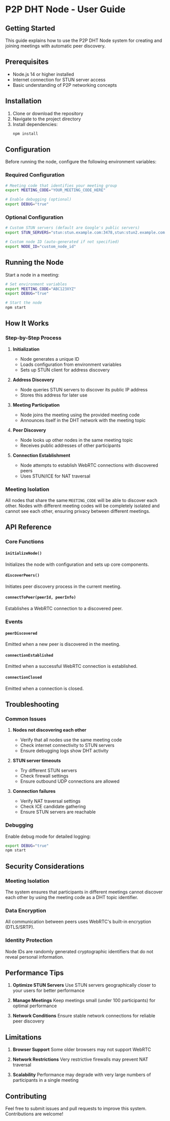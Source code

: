 # P2P DHT Node - User Guide

## Getting Started

This guide explains how to use the P2P DHT Node system for creating and joining meetings with automatic peer discovery.

## Prerequisites

- Node.js 14 or higher installed
- Internet connection for STUN server access
- Basic understanding of P2P networking concepts

## Installation

1. Clone or download the repository
2. Navigate to the project directory
3. Install dependencies:
   ```bash
   npm install
   ```

## Configuration

Before running the node, configure the following environment variables:

### Required Configuration

```bash
# Meeting code that identifies your meeting group
export MEETING_CODE="YOUR_MEETING_CODE_HERE"

# Enable debugging (optional)
export DEBUG="true"
```

### Optional Configuration

```bash
# Custom STUN servers (default are Google's public servers)
export STUN_SERVERS="stun:stun.example.com:3478,stun:stun2.example.com:3478"

# Custom node ID (auto-generated if not specified)
export NODE_ID="custom_node_id"
```

## Running the Node

Start a node in a meeting:

```bash
# Set environment variables
export MEETING_CODE="ABC123XYZ"
export DEBUG="true"

# Start the node
npm start
```

## How It Works

### Step-by-Step Process

1. **Initialization**
   - Node generates a unique ID
   - Loads configuration from environment variables
   - Sets up STUN client for address discovery

2. **Address Discovery**
   - Node queries STUN servers to discover its public IP address
   - Stores this address for later use

3. **Meeting Participation**
   - Node joins the meeting using the provided meeting code
   - Announces itself in the DHT network with the meeting topic

4. **Peer Discovery**
   - Node looks up other nodes in the same meeting topic
   - Receives public addresses of other participants

5. **Connection Establishment**
   - Node attempts to establish WebRTC connections with discovered peers
   - Uses STUN/ICE for NAT traversal

### Meeting Isolation

All nodes that share the same `MEETING_CODE` will be able to discover each other. Nodes with different meeting codes will be completely isolated and cannot see each other, ensuring privacy between different meetings.

## API Reference

### Core Functions

#### `initializeNode()`
Initializes the node with configuration and sets up core components.

#### `discoverPeers()`
Initiates peer discovery process in the current meeting.

#### `connectToPeer(peerId, peerInfo)`
Establishes a WebRTC connection to a discovered peer.

### Events

#### `peerDiscovered`
Emitted when a new peer is discovered in the meeting.

#### `connectionEstablished`
Emitted when a successful WebRTC connection is established.

#### `connectionClosed`
Emitted when a connection is closed.

## Troubleshooting

### Common Issues

1. **Nodes not discovering each other**
   - Verify that all nodes use the same meeting code
   - Check internet connectivity to STUN servers
   - Ensure debugging logs show DHT activity

2. **STUN server timeouts**
   - Try different STUN servers
   - Check firewall settings
   - Ensure outbound UDP connections are allowed

3. **Connection failures**
   - Verify NAT traversal settings
   - Check ICE candidate gathering
   - Ensure STUN servers are reachable

### Debugging

Enable debug mode for detailed logging:
```bash
export DEBUG="true"
npm start
```

## Security Considerations

### Meeting Isolation
The system ensures that participants in different meetings cannot discover each other by using the meeting code as a DHT topic identifier.

### Data Encryption
All communication between peers uses WebRTC's built-in encryption (DTLS/SRTP).

### Identity Protection
Node IDs are randomly generated cryptographic identifiers that do not reveal personal information.

## Performance Tips

1. **Optimize STUN Servers**
   Use STUN servers geographically closer to your users for better performance

2. **Manage Meetings**
   Keep meetings small (under 100 participants) for optimal performance

3. **Network Conditions**
   Ensure stable network connections for reliable peer discovery

## Limitations

1. **Browser Support**
   Some older browsers may not support WebRTC

2. **Network Restrictions**
   Very restrictive firewalls may prevent NAT traversal

3. **Scalability**
   Performance may degrade with very large numbers of participants in a single meeting

## Contributing

Feel free to submit issues and pull requests to improve this system. Contributions are welcome!